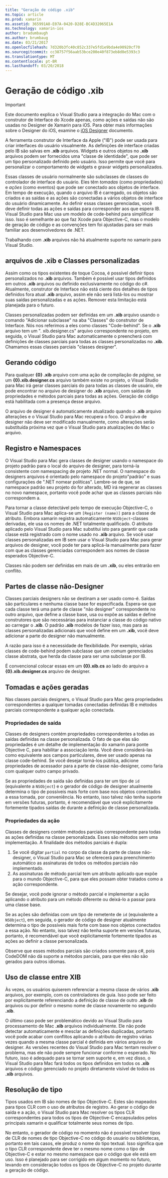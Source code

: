 ```yaml
---
title: "Geração de código .xib"
ms.topic: article
ms.prod: xamarin
ms.assetid: 365991A8-E07A-0420-D28E-BC4D32065E1A
ms.technology: xamarin-ios
author: bradumbaugh
ms.author: brumbaug
ms.date: 03/21/2017
ms.openlocfilehash: 7d320b3fc40c852c337e5fd1e9bda4e90920cf70
ms.sourcegitcommit: cc38757f56aab53bce200e40f873eb8d0e5393c3
ms.translationtype: MT
ms.contentlocale: pt-BR
ms.lasthandoff: 03/20/2018
---
```

# <a name="xib-code-generation"></a>Geração de código .xib

> [!IMPORTANT]
>  Este documento explica o Visual Studio para a integração do Mac com o construtor de Interface do Xcode apenas, como ações e saídas não são usadas no Designer de Xamarin para iOS. Para obter mais informações sobre o Designer do iOS, examine o [iOS Designer](~/ios/user-interface/designer/index.md) documento.

A ferramenta construtor de Interface da Apple ("IB") pode ser usada para criar interfaces do usuário visualmente. As definições de interface criadas pelo IB são salvas em **.xib** arquivos. Widgets e outros objetos no **.xib** arquivos podem ser fornecidos uma "classe de identidade", que pode ser um tipo personalizado definido pelo usuário. Isso permite que você para personalizar o comportamento de widgets e gravar widgets personalizados.

Essas classes de usuário normalmente são subclasses de classes do controlador de interface do usuário. Eles têm *tomadas* (como propriedades) e *ações* (como eventos) que pode ser conectado aos objetos de interface. Em tempo de execução, quando o arquivo IB é carregado, os objetos são criados e as saídas e as ações são conectadas a vários objetos de interface do usuário dinamicamente. Ao definir essas classes gerenciadas, você deve definir todas as ações e saídas para corresponder aos que espera IB. Visual Studio para Mac usa um modelo de code-behind para simplificar isso. Isso é semelhante ao que faz Xcode para Objective-C, mas o modelo de geração de código e as convenções tem foi ajustadas para ser mais familiar aos desenvolvedores de .NET.

Trabalhando com **.xib** arquivos não há atualmente suporte no xamarin para Visual Studio.

## <a name="xib-files-and-custom-classes"></a>arquivos de .xib e Classes personalizadas

Assim como os tipos existentes de toque Cocoa, é possível definir tipos personalizados no **.xib** arquivos. Também é possível usar tipos definidos em outros **.xib** arquivos ou definido exclusivamente no código do c#. Atualmente, construtor de Interface não está ciente dos detalhes de tipos definidos fora atual **.xib** arquivo, assim ele não será listá-los ou mostrar suas saídas personalizadas e as ações. Remover esta limitação está planejada para o futuro.

Classes personalizadas podem ser definidas em um **.xib** arquivo usando o comando "Adicionar subclasse" na aba "Classes" do construtor de Interface. Nós nos referimos a eles como classes "Code-behind". Se o **.xib** arquivo tem um ". xib.designer.cs" arquivo correspondente no projeto, em seguida, o Visual Studio para Mac automaticamente o preencherá com definições de classes parciais para todas as classes personalizadas no **.xib**. Chamamos essas classes parciais "classes designer".

## <a name="generating-code"></a>Gerando código

Para qualquer **{0} .xib** arquivo com uma ação de compilação de *página*, se um **{0}.xib.designer.cs** arquivo também existe no projeto, o Visual Studio para Mac irá gerar classes parciais do para todas as classes de usuário, ele pode encontrar no arquivo de designer do **.xib** arquivo, com saídas de propriedades e métodos parciais para todas as ações. Geração de código está habilitada com a presença desse arquivo.

O arquivo de designer é automaticamente atualizado quando o **.xib** arquivo alterações e o Visual Studio para Mac recupera o foco. O arquivo de designer não deve ser modificado manualmente, como alterações serão substituída próxima vez que o Visual Studio para atualizações do Mac o arquivo.

## <a name="registration-and-namespaces"></a>Registro e Namespaces

O Visual Studio para Mac gera classes de designer usando o namespace do projeto padrão para o local do arquivo de designer, para torná-la consistente com namespacing de projeto .NET normal. O namespace do designers arquivos é orientado pelo namespace do projeto"padrão" e suas configurações de ".NET nomear políticas". Lembre-se de que, se namespace padrão seu projeto do for alterado, MD irá regenerar as classes no novo namespace, portanto você pode achar que as classes parciais não correspondem a.

Para tornar a classe detectável pelo tempo de execução Objective-C, o Visual Studio para Mac aplica-se um `[Register (name)]` para a classe de atributo. Embora xamarin registra automaticamente `NSObject`-classes derivadas, ele usa os nomes de .NET totalmente qualificado. O atributo aplicado pelo Visual Studio para Mac substitui isto para garantir que cada classe está registrado com o nome usado no **.xib** arquivo. Se você usar classes personalizadas em IB sem usar o Visual Studio para Mac para gerar arquivos de designer, você pode ter para aplicá-la manualmente para fazer com que as classes gerenciadas correspondem aos nomes de classe esperados Objective-C.

Classes não podem ser definidas em mais de um **.xib**, ou eles entrarão em conflito.

## <a name="non-designer-class-parts"></a>Partes de classe não-Designer

Classes parciais designers não se destinam a ser usado como-é. Saídas são particulares e nenhuma classe base for especificada. Espera-se que cada classe terá uma parte de classe "não designer" correspondente no outro arquivo, que define a classe base, usa ou expõe as saídas e define construtores que são necessárias para instanciar a classe do código nativo ao carregar o **.xib**. O padrão **.xib** modelos de fazer isso, mas para as classes personalizadas adicionais que você define em um **.xib**, você deve adicionar a parte do designer não manualmente.

A razão para isso é a necessidade de flexibilidade. Por exemplo, várias classes de code-behind podem subclasse que um comum gerenciados classe abstrata, que herda da classe para ser uma subclasse por IB.

É convencional colocar essas em um **{0}.xib.cs** ao lado do arquivo a **{0}.xib.designer.cs** arquivo de designer.

<a name="generated" />

## <a name="generated-actions-and-outlets"></a>Tomadas e ações geradas

Nas classes parciais designers, o Visual Studio para Mac gera propriedades correspondentes a qualquer tomadas conectadas definidas IB e métodos parciais correspondente a qualquer ação conectada.

### <a name="outlet-properties"></a>Propriedades de saída

Classes de designers contém propriedades correspondentes a todas as saídas definidas na classe personalizada. O fato de que elas são propriedades é um detalhe de implementação do xamarin para ponte Objective C, para habilitar a associação lenta. Você deve considerá-las como equivalente aos campos particulares, deve ser usado apenas na classe code-behind. Se você desejar torná-los pública, adicione propriedades de acessador para a parte de classe não-designer, como faria com qualquer outro campo privado.

Se as propriedades de saída são definidas para ter um tipo de `id` (equivalente a `NSObject`) e o gerador de código de designer atualmente determina o tipo de possíveis mais forte com base nos objetos conectados a essa tomada, por conveniência.
No entanto, isso talvez não tenha suporte em versões futuras, portanto, é recomendável que você explicitamente fortemente tipados saídas de durante a definição de classe personalizada.

### <a name="action-properties"></a>Propriedades da ação

Classes de designers contém métodos parciais correspondente para todas as ações definidas na classe personalizada. Esses são métodos sem uma implementação. A finalidade dos métodos parciais é dupla:

1.  Se você digitar `partial` no corpo da classe da parte de classe não-designer, o Visual Studio para Mac se oferecerá para preenchimento automático as assinaturas de todos os métodos parciais não implementado.
2.  As assinaturas de método parcial tem um atributo aplicado que expõe para o mundo Objective-C, para que eles possam obter tratados como a ação correspondente.


Se desejar, você pode ignorar o método parcial e implementar a ação aplicando o atributo para um método diferente ou deixá-lo a passar para uma classe base.

Se as ações são definidas com um tipo de remetente de `id` (equivalente a `NSObject`), em seguida, o gerador de código de designer atualmente determina o tipo de possíveis mais forte com base nos objetos conectados a essa ação. No entanto, isso talvez não tenha suporte em versões futuras, portanto, é recomendável que você explicitamente fortemente tipados as ações ao definir a classe personalizada.

Observe que esses métodos parciais são criados somente para c#, pois CodeDOM não dá suporte a métodos parciais, para que eles não são gerados para outros idiomas.

## <a name="cross-xib-class-usage"></a>Uso de classe entre XIB

Às vezes, os usuários quiserem referenciar a mesma classe de vários **.xib** arquivos, por exemplo, com os controladores de guia. Isso pode ser feito por explicitamente referenciando a definição de classe de outro **.xib** de arquivos ou por definir o mesmo nome de classe novamente no segundo **.xib**.

O último caso pode ser problemático devido ao Visual Studio para processamento de Mac **.xib** arquivos individualmente. Ele não pode detectar automaticamente e mesclar as definições duplicadas, portanto você pode acabar com conflitos aplicando o atributo de registro várias vezes quando a mesma classe parcial é definida em vários arquivos de designer. As versões recentes do Visual Studio para Mac tentam resolver o problema, mas ele não pode sempre funcionar conforme o esperado. No futuro, isso é adequado para se tornar sem suporte e, em vez disso, o Visual Studio para Mac fará todos os tipos definidos em todos os **.xib** arquivos e código gerenciado no projeto diretamente visível de todos os **.xib** arquivos.

## <a name="type-resolution"></a>Resolução de tipo

Tipos usados em IB são nomes de tipo Objective-C. Estes são mapeados para tipos CLR com o uso de atributos de registro. Ao gerar o código de saída e a ação, o Visual Studio para Mac resolver os tipos CLR correspondentes para todos os tipos de Objective-C encapsulados pelos principais xamarin e qualificar totalmente seus nomes de tipo.

No entanto, o gerador de código no momento não é possível resolver tipos de CLR de nomes de tipo Objective-C no código do usuário ou bibliotecas, portanto em tais casos, ele produz o nome do tipo textual. Isso significa que o tipo CLR correspondente deve ter o mesmo nome como o tipo de Objective-C e estar no mesmo namespace que o código que ele está em uso. Isso é planejado para ser corrigido em algum momento no futuro, levando em consideração todos os tipos de Objective-C no projeto durante a geração de código.
